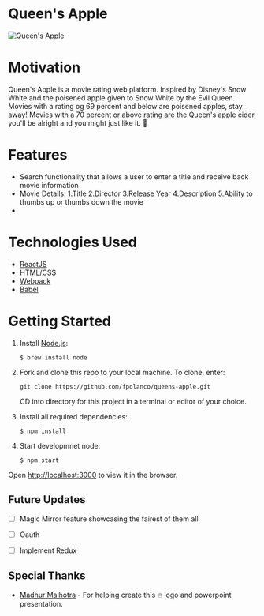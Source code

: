 # Queen's Apple

![Queen's Apple](https://user-images.githubusercontent.com/59297307/125382811-5f4c4200-e364-11eb-9c2e-64af0af67704.png)




# Motivation
Queen's Apple is a movie rating web platform. Inspired by Disney's Snow White and the poisened apple given to Snow White by the Evil Queen. Movies with a rating og 69 percent and below are poisened apples, stay away! Movies with a 70 percent or above rating are the Queen's apple cider, you'll be alright and you might just like it. 🍎

# Features
- Search functionality that allows a user to enter a title and receive back movie information
- Movie Details:
    1.Title
    2.Director
    3.Release Year
    4.Description 
    5.Ability to thumbs up or thumbs down the movie 
-

# Technologies Used
 - [ReactJS](https://reactjs.org/)
 - HTML/CSS
 - [Webpack](https://webpack.js.org/)
 - [Babel](https://babeljs.io/)
 


# Getting Started

1. Install [Node.js](https://docs.npmjs.com/getting-started):
    
     `$ brew install node`

2. Fork and clone this repo to your local machine. To clone, enter:

     `git clone https://github.com/fpolanco/queens-apple.git`
   
   CD into directory for this project in a terminal or editor of your choice.

3. Install all required dependencies:

     `$ npm install`

4. Start developmnet node:

    `$ npm start`
    
Open [http://localhost:3000](http://localhost:3000) to view it in the browser.



## Future Updates

- [ ] Magic Mirror feature showcasing the fairest of them all
- [ ] Oauth
- [ ] Implement Redux


## Special Thanks

* [Madhur Malhotra](https://www.linkedin.com/in/madhurxyz/) - For helping create this :fire: logo and powerpoint presentation. 







